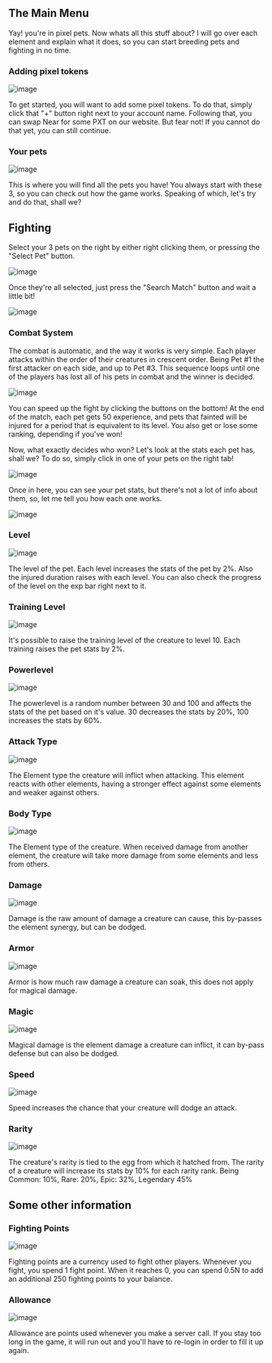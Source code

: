 ## The Main Menu
Yay! you're in pixel pets. Now whats all this stuff about?
I will go over each element and explain what it does, so you can start breeding pets and fighting in no time.

### Adding pixel tokens
![image](https://user-images.githubusercontent.com/12151584/135686980-1cda999b-90dd-4acc-9e87-fc04fe0caa6a.png)

To get started, you will want to add some pixel tokens. To do that, simply click that "+" button right next to your account name.
Following that, you can swap Near for some PXT on our website. But fear not! If you cannot do that yet, you can still continue.

### Your pets
![image](https://user-images.githubusercontent.com/12151584/135687231-95a4a27e-9dcd-488f-9b24-a41f30e5a7d8.png)

This is where you will find all the pets you have! You always start with these 3, so you can check out how the game works.
Speaking of which, let's try and do that, shall we?

## Fighting
Select your 3 pets on the right by either right clicking them, or pressing the "Select Pet" button.

![image](https://user-images.githubusercontent.com/12151584/135687399-6cc92364-4933-420c-b963-9c180a430a42.png)

Once they're all selected, just press the "Search Match" button and wait a little bit!

![image](https://user-images.githubusercontent.com/12151584/135687493-26c07869-f93e-48aa-8912-b3cea6f4fee2.png)

### Combat System
The combat is automatic, and the way it works is very simple. 
Each player attacks within the order of their creatures in crescent order. 
Being Pet #1 the first attacker on each side, and up to Pet #3. 
This sequence loops until one of the players has lost all of his pets in combat and the winner is decided. 

![image](https://user-images.githubusercontent.com/12151584/135687748-cf5a145d-0dd8-460d-8b16-a64938174fcf.png)

You can speed up the fight by clicking the buttons on the bottom!
At the end of the match, each pet gets 50 experience, and pets that fainted will be injured for a period that is equivalent to its level.
You also get or lose some ranking, depending if you've won!

Now, what exactly decides who won? Let's look at the stats each pet has, shall we?
To do so, simply click in one of your pets on the right tab!

![image](https://user-images.githubusercontent.com/12151584/135688086-c8d85dcb-e42c-464b-9b52-c6030f46dee2.png)

Once in here, you can see your pet stats, but there's not a lot of info about them, so, let me tell you how each one works.

![image](https://user-images.githubusercontent.com/12151584/135688269-15bdda8f-6c1f-43f4-b9b9-c2a637a089be.png)

### Level
![image](https://user-images.githubusercontent.com/12151584/135688347-0c058ba4-b4c1-4e2e-9365-7b86567358ff.png)

The level of the pet. Each level increases the stats of the pet by 2%. Also the injured duration raises with each level.
You can also check the progress of the level on the exp bar right next to it.

### Training Level
![image](https://user-images.githubusercontent.com/12151584/135688447-3a45899c-b319-4f7b-b3f1-33cb81f826d6.png)

It's possible to raise the training level of the creature to level 10. Each training raises the pet stats by 2%.

### Powerlevel
![image](https://user-images.githubusercontent.com/12151584/135688556-bf1f94e3-637c-4c23-9dfe-9549497ddf86.png)

The powerlevel is a random number between 30 and 100 and affects the stats of the pet based on it's value. 30 decreases the stats by 20%, 100 increases the stats by 60%.

### Attack Type
![image](https://user-images.githubusercontent.com/12151584/135700952-e0707a19-edc8-484d-807a-7847c04d0799.png)

The Element type the creature will inflict when attacking. This element reacts with other elements, having a stronger effect against some elements and weaker against others. 

### Body Type
![image](https://user-images.githubusercontent.com/12151584/135700942-18dbf96f-3ca5-4abd-8796-755f6a8ad2c6.png)

The Element type of the creature. When received damage from another element, the creature will take more damage from some elements and less from others.

### Damage
![image](https://user-images.githubusercontent.com/12151584/135700967-bb940ce8-8af8-472a-aaa9-c67e7a6aa84d.png)

Damage is the raw amount of damage a creature can cause, this by-passes the element synergy, but can be dodged.

### Armor
![image](https://user-images.githubusercontent.com/12151584/135700985-86e44aaf-159c-488d-8b5a-7ec1f2ad0195.png)

Armor is how much raw damage a creature can soak, this does not apply for magical damage.

### Magic
![image](https://user-images.githubusercontent.com/12151584/135700981-233d0296-2a8e-4ba2-b4cc-3bfecda9b4e1.png)

Magical damage is the element damage a creature can inflict, it can by-pass defense but can also be dodged.

### Speed
![image](https://user-images.githubusercontent.com/12151584/135700971-2c3777e2-a475-4c86-8e74-8915c6a28949.png)

Speed increases the chance that your creature will dodge an attack.

### Rarity
![image](https://user-images.githubusercontent.com/12151584/135701023-36afbf81-d3d4-4718-bf1c-082c12290b3e.png)

The creature's rarity is tied to the egg from which it hatched from. The rarity of a creature will increase its stats by 10% for each rarity rank.
Being Common: 10%, Rare: 20%, Epic: 32%, Legendary 45%

## Some other information

### Fighting Points
![image](https://user-images.githubusercontent.com/12151584/135701088-4c1ef8ad-bdb9-4d57-87fc-7a1ea6e324b4.png)

Fighting points are a currency used to fight other players. Whenever you fight, you spend 1 fight point. When it reaches 0, you can spend 0.5N to add an additional 250 fighting points to your balance.

### Allowance
![image](https://user-images.githubusercontent.com/12151584/135701096-0049c1b5-72fc-4a88-a0c2-ed6cc937e073.png)

Allowance are points used whenever you make a server call. If you stay too long in the game, it will run out and you'll have to re-login in order to fill it up again.
